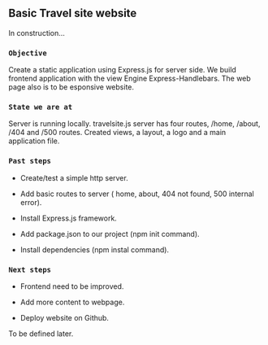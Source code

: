
## Basic Travel site website

In construction... 

### `Objective`

Create a static application using Express.js for server side.
We build frontend application with the view Engine Express-Handlebars.
The web page also is to be esponsive website. 


### `State we are at`

Server is running locally.
travelsite.js server has four routes, /home, /about, /404 and /500 routes. 
Created views, a layout, a logo and a main application file.

### `Past steps`

- Create/test a simple http server.

- Add basic routes to server ( home, about, 404 not found, 500 internal error).

- Install Express.js framework.

- Add package.json to our project (npm init command).

- Install dependencies (npm instal command).


### `Next steps`

- Frontend need to be improved.

- Add more content to webpage. 

- Deploy website on Github.



To be defined later.

